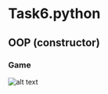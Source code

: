 # Task6.python
## OOP (constructor)
### Game
![alt text](https://m.media-amazon.com/images/I/61QrhGdFAUL._AC_UF894,1000_QL80_.jpg)
